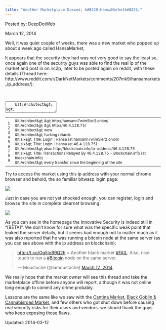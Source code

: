 ```yaml
---
title: "Another Marketplace Doxxed: &#8220;HansaMarket&#8221;"
---
```


Posted by: DeepDotWeb

<span>March 12, 2014</span>

<p>Well, it was quiet couple of weeks, there was a new market who popped up about a week ago called HansaMarket,</p>
<p>It appears that the security they had was not very good to say the least so, once again one of the security guys was able to find the real ip of the market and post in on irc2p, later to be posted again on reddit, with these details (Thread here: http://www.reddit.com/r/DarkNetMarkets/comments/207mk9/hansamarkets_ip_address/):</p>
<div id="crayon-5c89ad957e9af693798303" class="crayon-syntax crayon-theme-classic crayon-font-monaco crayon-os-pc print-yes notranslate" data-settings=" minimize scroll-mouseover" style=" margin-top: 12px; margin-bottom: 12px; font-size: 12px !important; line-height: 15px !important;">
<div class="crayon-toolbar" data-settings=" mouseover overlay hide delay" style="font-size: 12px !important;height: 18px !important; line-height: 18px !important;"><span class="crayon-title"></span>
<div class="crayon-tools" style="font-size: 12px !important;height: 18px !important; line-height: 18px !important;"><div class="crayon-button crayon-nums-button" title="Toggle Line Numbers"><div class="crayon-button-icon"></div></div><div class="crayon-button crayon-plain-button" title="Toggle Plain Code"><div class="crayon-button-icon"></div></div><div class="crayon-button crayon-wrap-button" title="Toggle Line Wrap"><div class="crayon-button-icon"></div></div><div class="crayon-button crayon-expand-button" title="Expand Code"><div class="crayon-button-icon"></div></div><div class="crayon-button crayon-copy-button" title="Copy"><div class="crayon-button-icon"></div></div><div class="crayon-button crayon-popup-button" title="Open Code In New Window"><div class="crayon-button-icon"></div></div></div></div>
<div class="crayon-info" style="min-height: 16.8px !important; line-height: 16.8px !important;"></div>
<div class="crayon-plain-wrap"><textarea wrap="soft" class="crayon-plain print-no" data-settings="dblclick" readonly style="-moz-tab-size:4; -o-tab-size:4; -webkit-tab-size:4; tab-size:4; font-size: 12px !important; line-height: 15px !important;">
    &amp;lt;Architect&amp;gt; &amp;gt; http://hansann7wim5ier2.onion/
    &amp;lt;Architect&amp;gt; &amp;gt; http://46.4.128.75/
    &amp;lt;Architect&amp;gt; wow
    &amp;lt;Architect&amp;gt; fucking retards
    &amp;lt;six&amp;gt; title: "Login | Hansa (at hansann7wim5ier2.onion)
    &amp;lt;six&amp;gt; title: "Login | Hansa (at 46.4.128.75)
    &amp;lt;Architect&amp;gt; also: http://blockchain.info/ip-address/46.4.128.75
    &amp;lt;six&amp;gt; title: "Transactions Relayed By 46.4.128.75 - Blockchain.info (at blockchain.info)
    &amp;lt;Architect&amp;gt; every transfer since the beginning of the site</textarea></div>
<div class="crayon-main" style="">
<table class="crayon-table">
<tr class="crayon-row">
<td class="crayon-nums " data-settings="show">
<div class="crayon-nums-content" style="font-size: 12px !important; line-height: 15px !important;"><div class="crayon-num" data-line="crayon-5c89ad957e9af693798303-1">1</div><div class="crayon-num crayon-striped-num" data-line="crayon-5c89ad957e9af693798303-2">2</div><div class="crayon-num" data-line="crayon-5c89ad957e9af693798303-3">3</div><div class="crayon-num crayon-striped-num" data-line="crayon-5c89ad957e9af693798303-4">4</div><div class="crayon-num" data-line="crayon-5c89ad957e9af693798303-5">5</div><div class="crayon-num crayon-striped-num" data-line="crayon-5c89ad957e9af693798303-6">6</div><div class="crayon-num" data-line="crayon-5c89ad957e9af693798303-7">7</div><div class="crayon-num crayon-striped-num" data-line="crayon-5c89ad957e9af693798303-8">8</div><div class="crayon-num" data-line="crayon-5c89ad957e9af693798303-9">9</div></div>
</td>
<td class="crayon-code"><div class="crayon-pre" style="font-size: 12px !important; line-height: 15px !important; -moz-tab-size:4; -o-tab-size:4; -webkit-tab-size:4; tab-size:4;"><div class="crayon-line" id="crayon-5c89ad957e9af693798303-1"><span class="crayon-o">&amp;</span><span class="crayon-v">lt</span><span class="crayon-sy">;</span><span class="crayon-v">Architect</span><span class="crayon-o">&amp;</span><span class="crayon-v">gt</span><span class="crayon-sy">;</span><span class="crayon-h"> </span><span class="crayon-o">&amp;</span><span class="crayon-v">gt</span><span class="crayon-sy">;</span><span class="crayon-h"> </span><span class="crayon-v">http</span><span class="crayon-o">:</span><span class="crayon-c">//hansann7wim5ier2.onion/</span></div><div class="crayon-line crayon-striped-line" id="crayon-5c89ad957e9af693798303-2"><span class="crayon-o">&amp;</span><span class="crayon-v">lt</span><span class="crayon-sy">;</span><span class="crayon-v">Architect</span><span class="crayon-o">&amp;</span><span class="crayon-v">gt</span><span class="crayon-sy">;</span><span class="crayon-h"> </span><span class="crayon-o">&amp;</span><span class="crayon-v">gt</span><span class="crayon-sy">;</span><span class="crayon-h"> </span><span class="crayon-v">http</span><span class="crayon-o">:</span><span class="crayon-c">//46.4.128.75/</span></div><div class="crayon-line" id="crayon-5c89ad957e9af693798303-3"><span class="crayon-o">&amp;</span><span class="crayon-v">lt</span><span class="crayon-sy">;</span><span class="crayon-v">Architect</span><span class="crayon-o">&amp;</span><span class="crayon-v">gt</span><span class="crayon-sy">;</span><span class="crayon-h"> </span><span class="crayon-v">wow</span></div><div class="crayon-line crayon-striped-line" id="crayon-5c89ad957e9af693798303-4"><span class="crayon-o">&amp;</span><span class="crayon-v">lt</span><span class="crayon-sy">;</span><span class="crayon-v">Architect</span><span class="crayon-o">&amp;</span><span class="crayon-v">gt</span><span class="crayon-sy">;</span><span class="crayon-h"> </span><span class="crayon-e">fucking </span><span class="crayon-v">retards</span></div><div class="crayon-line" id="crayon-5c89ad957e9af693798303-5"><span class="crayon-o">&amp;</span><span class="crayon-v">lt</span><span class="crayon-sy">;</span><span class="crayon-v">six</span><span class="crayon-o">&amp;</span><span class="crayon-v">gt</span><span class="crayon-sy">;</span><span class="crayon-h"> </span><span class="crayon-v">Title</span><span class="crayon-o">:</span><span class="crayon-h"> </span><span class="crayon-v">Login</span><span class="crayon-h"> </span><span class="crayon-o">|</span><span class="crayon-h"> </span><span class="crayon-e">Hansa</span><span class="crayon-h"> </span><span class="crayon-sy">(</span><span class="crayon-e">at </span><span class="crayon-v">hansann7wim5ier2</span><span class="crayon-sy">.</span><span class="crayon-v">onion</span><span class="crayon-sy">)</span></div><div class="crayon-line crayon-striped-line" id="crayon-5c89ad957e9af693798303-6"><span class="crayon-o">&amp;</span><span class="crayon-v">lt</span><span class="crayon-sy">;</span><span class="crayon-v">six</span><span class="crayon-o">&amp;</span><span class="crayon-v">gt</span><span class="crayon-sy">;</span><span class="crayon-h"> </span><span class="crayon-v">Title</span><span class="crayon-o">:</span><span class="crayon-h"> </span><span class="crayon-v">Login</span><span class="crayon-h"> </span><span class="crayon-o">|</span><span class="crayon-h"> </span><span class="crayon-e">Hansa</span><span class="crayon-h"> </span><span class="crayon-sy">(</span><span class="crayon-i">at</span><span class="crayon-h"> </span><span class="crayon-cn">46.4.128.75</span><span class="crayon-sy">)</span></div><div class="crayon-line" id="crayon-5c89ad957e9af693798303-7"><span class="crayon-o">&amp;</span><span class="crayon-v">lt</span><span class="crayon-sy">;</span><span class="crayon-v">Architect</span><span class="crayon-o">&amp;</span><span class="crayon-v">gt</span><span class="crayon-sy">;</span><span class="crayon-h"> </span><span class="crayon-v">also</span><span class="crayon-o">:</span><span class="crayon-h"> </span><span class="crayon-v">http</span><span class="crayon-o">:</span><span class="crayon-c">//blockchain.info/ip-address/46.4.128.75</span></div><div class="crayon-line crayon-striped-line" id="crayon-5c89ad957e9af693798303-8"><span class="crayon-o">&amp;</span><span class="crayon-v">lt</span><span class="crayon-sy">;</span><span class="crayon-v">six</span><span class="crayon-o">&amp;</span><span class="crayon-v">gt</span><span class="crayon-sy">;</span><span class="crayon-h"> </span><span class="crayon-v">Title</span><span class="crayon-o">:</span><span class="crayon-h"> </span><span class="crayon-e">Transactions </span><span class="crayon-e">Relayed </span><span class="crayon-i">By</span><span class="crayon-h"> </span><span class="crayon-cn">46.4.128.75</span><span class="crayon-h"> </span><span class="crayon-o">-</span><span class="crayon-h"> </span><span class="crayon-v">Blockchain</span><span class="crayon-sy">.</span><span class="crayon-e">info</span><span class="crayon-h"> </span><span class="crayon-sy">(</span><span class="crayon-e">at </span><span class="crayon-v">blockchain</span><span class="crayon-sy">.</span><span class="crayon-v">info</span><span class="crayon-sy">)</span></div><div class="crayon-line" id="crayon-5c89ad957e9af693798303-9"><span class="crayon-o">&amp;</span><span class="crayon-v">lt</span><span class="crayon-sy">;</span><span class="crayon-v">Architect</span><span class="crayon-o">&amp;</span><span class="crayon-v">gt</span><span class="crayon-sy">;</span><span class="crayon-h"> </span><span class="crayon-e">every </span><span class="crayon-e">transfer </span><span class="crayon-e">since </span><span class="crayon-e">the </span><span class="crayon-e">beginning </span><span class="crayon-e">of </span><span class="crayon-e">the </span><span class="crayon-v">site</span></div></div></td>
</tr>
</table>
</div>
</div>
    
<p>
    Try to access the market using this ip address with your normal chrome browser and behold, the so familiar bitwasp login page:</p>
<img src="https://G-I-R.github.io/deepdotweb/imgs/2014/03/hansalogin.png" />

<p>Just in case you are not yet shocked enough, you can register, login and browse the site in complete clearnet browsing:</p>
<img src="https://G-I-R.github.io/deepdotweb/imgs/2014/03/hansamarket.png" />

<p>As you can see in the homepage the Innovative Security is indeed still in &#8220;[BETA]&#8221;. We don&#8217;t know for sure what was the specific weak point that leaked the server details, but it seems bad enough not to matter much as it was also reported that he was running a bitcoin node at the same server (as you can see above with the ip address on blockchain):</p>
<blockquote class="twitter-tweet" width="550">
<p><a href="http://t.co/Oq5IoB9Q2h">http://t.co/Oq5IoB9Q2h</a> &lt; Another black market <a href="https://twitter.com/search?q=%23FAIL&amp;src=hash">#FAIL</a>. Also, nice touch to run a <a href="https://twitter.com/search?q=%23Bitcoin&amp;src=hash">#Bitcoin</a> node on the same server.</p>
<p>&mdash; Moustache (@lamoustache) <a href="https://twitter.com/lamoustache/statuses/443667227540459520">March 12, 2014</a></p></blockquote>
<p><script async src="//platform.twitter.com/widgets.js" charset="utf-8"></script></p>
<p>We really hope that the market owner will see this thread and take the marketplace offline before anyone will report, although it was not online long enough to commit any crime probably.</p>
<p>Lessons are the same like we saw with the <a href="/2014/01/29/cantina-marketplace-pwnd-admin-password-was-password1/">Cantina Market</a>, <a href="/2014/02/09/another-two-bites-the-dust-black-goblin-marketplace-cannabisroad/">Black Goblin &amp; Cannabisroad Market</a>, and few others who got shut down before causing real security risks for their users and vendors. we should thank the guys who keep exposing those flaws.</p>

Updated: 2014-03-12
    
